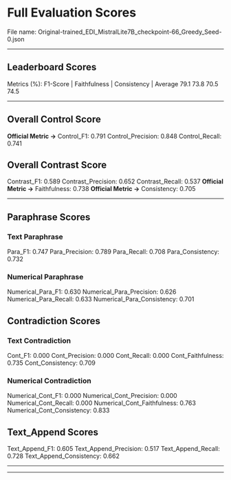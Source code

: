 # Full Evaluation Scores

File name: Original-trained_EDI_MistralLite7B_checkpoint-66_Greedy_Seed-0.json


---

## Leaderboard Scores

Metrics (%): F1-Score | Faithfulness | Consistency | Average
                79.1        73.8          70.5        74.5

---

## Overall Control Score

**Official Metric ->** Control_F1: 0.791
Control_Precision: 0.848
Control_Recall: 0.741

## Overall Contrast Score

Contrast_F1: 0.589
Contrast_Precision: 0.652
Contrast_Recall: 0.537
**Official Metric ->** Faithfulness: 0.738
**Official Metric ->** Consistency: 0.705

---


## Paraphrase Scores


### Text Paraphrase

Para_F1: 0.747
Para_Precision: 0.789
Para_Recall: 0.708
Para_Consistency: 0.732


### Numerical Paraphrase

Numerical_Para_F1: 0.630
Numerical_Para_Precision: 0.626
Numerical_Para_Recall: 0.633
Numerical_Para_Consistency: 0.701


## Contradiction Scores


### Text Contradiction

Cont_F1: 0.000
Cont_Precision: 0.000
Cont_Recall: 0.000
Cont_Faithfulness: 0.735
Cont_Consistency: 0.709


### Numerical Contradiction

Numerical_Cont_F1: 0.000
Numerical_Cont_Precision: 0.000
Numerical_Cont_Recall: 0.000
Numerical_Cont_Faithfulness: 0.763
Numerical_Cont_Consistency: 0.833


## Text_Append Scores

Text_Append_F1: 0.605
Text_Append_Precision: 0.517
Text_Append_Recall: 0.728
Text_Append_Consistency: 0.662

---


---


